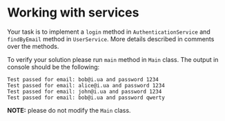 # Working with services

Your task is to implement a `login` method in `AuthenticationService` and `findByEmail` method in `UserService`.
More details described in comments over the methods.

To verify your solution please run `main` method in `Main` class. The output in console should be the following:
```
Test passed for email: bob@i.ua and password 1234
Test passed for email: alice@i.ua and password 1234
Test passed for email: john@i.ua and password 1234
Test passed for email: bob@i.ua and password qwerty
```
**NOTE:** please do not modify the `Main` class.
